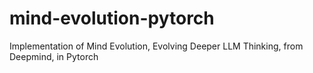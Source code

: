 # mind-evolution-pytorch
Implementation of Mind Evolution, Evolving Deeper LLM Thinking, from Deepmind, in Pytorch

